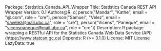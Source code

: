Package: Statistics_Canada_API_Wrapper
Title: Statistics Canada REST API Wrapper
Version: 0.1
Authors@R: c(
    person("Mandar", "Kathe", email = "@.com", role = "cre"),
    person("Samuel", "Velez", email = "savelez@mail.ubc.ca", role = "cre"),
    person("Vicens", "Paneque", email = "vicenspaneque@mail.ubc.ca", role = "cre"))
Description: R package wrapping a RESTful API for the Statistics Canada Web Data Service (API) (https://www.statcan.gc.ca)
Depends: R (>= 3.1.0)
License: MIT License
LazyData: true